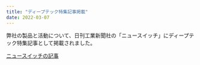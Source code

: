 ```yaml
---
title: "ディープテック特集記事掲載"
date: 2022-03-07
---
```


弊社の製品と活動について、日刊工業新聞社の「ニュースイッチ」にディープテック特集記事として掲載されました。

[ニュースイッチの記事](https://newswitch.jp/p/31131)